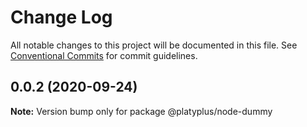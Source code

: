 # Change Log

All notable changes to this project will be documented in this file.
See [Conventional Commits](https://conventionalcommits.org) for commit guidelines.

## 0.0.2 (2020-09-24)

**Note:** Version bump only for package @platyplus/node-dummy
